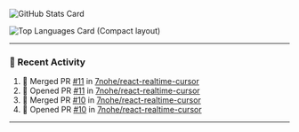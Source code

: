 ![GitHub Stats Card](https://github-readme-stats.vercel.app/api?username=7nohe&count_private=true&theme=react)

![Top Languages Card (Compact layout)](https://github-readme-stats.vercel.app/api/top-langs/?username=7nohe&layout=compact&theme=react)

---

### :koala: Recent Activity

<!--START_SECTION:activity-->
1. 🎉 Merged PR [#11](https://github.com/7nohe/react-realtime-cursor/pull/11) in [7nohe/react-realtime-cursor](https://github.com/7nohe/react-realtime-cursor)
2. 💪 Opened PR [#11](https://github.com/7nohe/react-realtime-cursor/pull/11) in [7nohe/react-realtime-cursor](https://github.com/7nohe/react-realtime-cursor)
3. 🎉 Merged PR [#10](https://github.com/7nohe/react-realtime-cursor/pull/10) in [7nohe/react-realtime-cursor](https://github.com/7nohe/react-realtime-cursor)
4. 💪 Opened PR [#10](https://github.com/7nohe/react-realtime-cursor/pull/10) in [7nohe/react-realtime-cursor](https://github.com/7nohe/react-realtime-cursor)
<!--END_SECTION:activity-->

---
